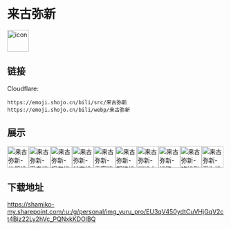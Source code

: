 # 来古弥新
<img src="https://emoji.shojo.cn/bili/src/来古弥新/icon.png" width="50" height="50" alt="icon">

## 链接
Cloudflare:
```
https://emoji.shojo.cn/bili/src/来古弥新
https://emoji.shojo.cn/bili/webp/来古弥新
```
## 展示
<img src="https://emoji.shojo.cn/bili/src/来古弥新/来古弥新-放鸽桃.png" width="50" height="50" alt="来古弥新-放鸽桃"><img src="https://emoji.shojo.cn/bili/src/来古弥新/来古弥新-思考桃.png" width="50" height="50" alt="来古弥新-思考桃"><img src="https://emoji.shojo.cn/bili/src/来古弥新/来古弥新-叹气桃.png" width="50" height="50" alt="来古弥新-叹气桃"><img src="https://emoji.shojo.cn/bili/src/来古弥新/来古弥新-贫穷桃.png" width="50" height="50" alt="来古弥新-贫穷桃"><img src="https://emoji.shojo.cn/bili/src/来古弥新/来古弥新-看穿桃.png" width="50" height="50" alt="来古弥新-看穿桃"><img src="https://emoji.shojo.cn/bili/src/来古弥新/来古弥新-期待桃.png" width="50" height="50" alt="来古弥新-期待桃"><img src="https://emoji.shojo.cn/bili/src/来古弥新/来古弥新-端桃大师.png" width="50" height="50" alt="来古弥新-端桃大师"><img src="https://emoji.shojo.cn/bili/src/来古弥新/来古弥新-桃跑.png" width="50" height="50" alt="来古弥新-桃跑"><img src="https://emoji.shojo.cn/bili/src/来古弥新/来古弥新-吃桃群众.png" width="50" height="50" alt="来古弥新-吃桃群众"><img src="https://emoji.shojo.cn/bili/src/来古弥新/来古弥新-爱你桃.png" width="50" height="50" alt="来古弥新-爱你桃">

## 下载地址

https://shamiko-my.sharepoint.com/:u:/g/personal/img_yuru_pro/EU3qV450ydtCuVHjGqV2ct4Biz22Ly2hVc_PQNxkKDOlBQ